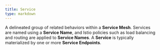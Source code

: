 ```yaml
---
title: Service
type: markdown
---
```

A delineated group of related behaviors within a **Service Mesh**. Services are named using a **Service Name**,
and Istio policies such as load balancing and routing are applied to **Service Names**.
A **Service** is typically materialized by one or more **Service Endpoints**.
